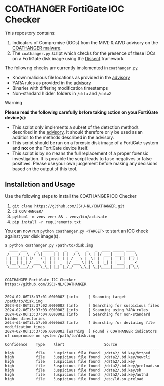 # COATHANGER FortiGate IOC Checker

This repository contains:
1. Indicators of Compromise (IOCs) from the MIVD & AIVD advisory on the [COATHANGER malware](https://www.ncsc.nl/documenten/publicaties/2024/februari/6/mivd-aivd-advisory-coathanger-tlp-clear).
2. The `coathanger.py` script which checks for the presence of these IOCs on a FortiGate disk image using the [Dissect](https://github.com/fox-it/dissect) framework.

The following checks are currently implemented in `coathanger.py`:
* Known malicious file locations as provided in the [advisory](https://www.ncsc.nl/documenten/publicaties/2024/februari/6/mivd-aivd-advisory-coathanger-tlp-clear)
* YARA rules as provided in the [advisory](https://www.ncsc.nl/documenten/publicaties/2024/februari/6/mivd-aivd-advisory-coathanger-tlp-clear)
* Binaries with differing modification timestamps
* Non-standard hidden folders in `/data` and `/data2`

> [!WARNING]
> **Please read the following carefully before taking action on your FortiGate device(s):**
> * This script only implements a subset of the detection methods described in the [advisory](https://www.ncsc.nl/documenten/publicaties/2024/februari/6/mivd-aivd-advisory-coathanger-tlp-clear). It should therefore only be used as an addition to the methods described in the advisory.
> * This script should be run on a forensic disk image of a FortiGate system and **not** on the FortiGate device itself.
> * This script is by no means the full replacement of a proper forensic investigation. It is possible the script leads to false negatives or false positives. Please use your own judgement before making any decisions based on the output of this tool.

## Installation and Usage
Use the following steps to install the COATHANGER IOC Checker:

1. `git clone https://github.com/JSCU-NL/COATHANGER.git`
2. `cd COATHANGER/`
3. `python3 -m venv venv && . venv/bin/activate`
4. `pip install -r requirements.txt`

You can now run `python coathanger.py <TARGET>` to start an IOC check against your disk image(s).

```
$ python coathanger.py /path/to/disk.img
  ____ ___    _  _____ _   _    _    _   _  ____ _____ ____  
 / ___/ _ \  / \|_   _| | | |  / \  | \ | |/ ___| ____|  _ \ 
| |  | | | |/ _ \ | | | |_| | / _ \ |  \| | |  _|  _| | |_) |
| |__| |_| / ___ \| | |  _  |/ ___ \| |\  | |_| | |___|  _ < 
 \____\___/_/   \_\_| |_| |_/_/   \_\_| \_|\____|_____|_| \_\


COATHANGER FortiGate IOC Checker
https://github.com/JSCU-NL/COATHANGER


2024-02-06T13:37:01.000000Z [info     ] Scanning target /path/to/disk.img
2024-02-06T13:37:02.000000Z [info     ] Searching for suspicious files
2024-02-06T13:37:03.000000Z [info     ] Scanning using YARA rules
2024-02-06T13:37:04.000000Z [info     ] Searching for non-standard hidden directories
2024-02-06T13:37:05.000000Z [info     ] Searching for deviating file modification times
2024-02-06T13:37:06.000000Z [warning  ] Found 7 COATHANGER indicators of compromise on system /path/to/disk.img

Confidence    Type    Alert                  Source
------------  ------  ---------------------  -------------------------
high          file    Suspicious file found  /data2/.bd.key/httpsd
high          file    Suspicious file found  /data2/.bd.key/newcli
high          file    Suspicious file found  /data2/.bd.key
high          file    Suspicious file found  /data2/.bd.key/preload.so
high          file    Suspicious file found  /data2/.bd.key/sh
high          file    Suspicious file found  /data2/.bd.key/authd
high          file    Suspicious file found  /etc/ld.so.preload
```

